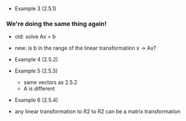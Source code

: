 * Example 3 (2.5.1)
### We're doing the same thing again!
* old: solve Ax = b
* new: is b in the range of the linear transformation x -> Ax?

* Example 4 (2.5.2)
* Example 5 (2.5.3)
  * same vectors as 2.5.2
  * A is different
* Example 6 (2.5.4)
* any linear transformation to R2 to R2 can be a matrix transformation
